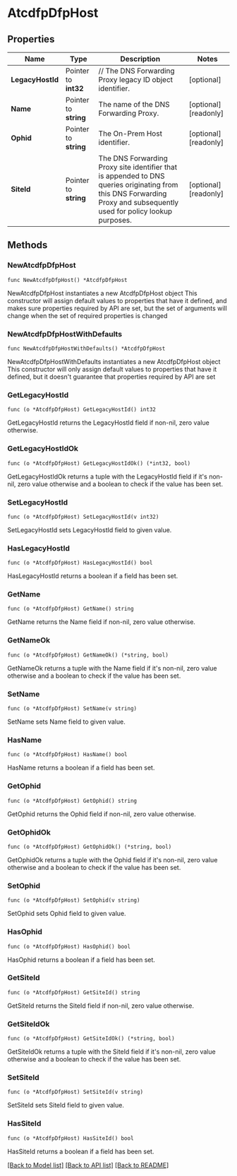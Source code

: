 # AtcdfpDfpHost

## Properties

Name | Type | Description | Notes
------------ | ------------- | ------------- | -------------
**LegacyHostId** | Pointer to **int32** | // The DNS Forwarding Proxy legacy ID object identifier. | [optional] 
**Name** | Pointer to **string** | The name of the DNS Forwarding Proxy. | [optional] [readonly] 
**Ophid** | Pointer to **string** | The On-Prem Host identifier. | [optional] [readonly] 
**SiteId** | Pointer to **string** | The DNS Forwarding Proxy site identifier that is appended to DNS queries originating from this DNS Forwarding Proxy and subsequently used for policy lookup purposes. | [optional] [readonly] 

## Methods

### NewAtcdfpDfpHost

`func NewAtcdfpDfpHost() *AtcdfpDfpHost`

NewAtcdfpDfpHost instantiates a new AtcdfpDfpHost object
This constructor will assign default values to properties that have it defined,
and makes sure properties required by API are set, but the set of arguments
will change when the set of required properties is changed

### NewAtcdfpDfpHostWithDefaults

`func NewAtcdfpDfpHostWithDefaults() *AtcdfpDfpHost`

NewAtcdfpDfpHostWithDefaults instantiates a new AtcdfpDfpHost object
This constructor will only assign default values to properties that have it defined,
but it doesn't guarantee that properties required by API are set

### GetLegacyHostId

`func (o *AtcdfpDfpHost) GetLegacyHostId() int32`

GetLegacyHostId returns the LegacyHostId field if non-nil, zero value otherwise.

### GetLegacyHostIdOk

`func (o *AtcdfpDfpHost) GetLegacyHostIdOk() (*int32, bool)`

GetLegacyHostIdOk returns a tuple with the LegacyHostId field if it's non-nil, zero value otherwise
and a boolean to check if the value has been set.

### SetLegacyHostId

`func (o *AtcdfpDfpHost) SetLegacyHostId(v int32)`

SetLegacyHostId sets LegacyHostId field to given value.

### HasLegacyHostId

`func (o *AtcdfpDfpHost) HasLegacyHostId() bool`

HasLegacyHostId returns a boolean if a field has been set.

### GetName

`func (o *AtcdfpDfpHost) GetName() string`

GetName returns the Name field if non-nil, zero value otherwise.

### GetNameOk

`func (o *AtcdfpDfpHost) GetNameOk() (*string, bool)`

GetNameOk returns a tuple with the Name field if it's non-nil, zero value otherwise
and a boolean to check if the value has been set.

### SetName

`func (o *AtcdfpDfpHost) SetName(v string)`

SetName sets Name field to given value.

### HasName

`func (o *AtcdfpDfpHost) HasName() bool`

HasName returns a boolean if a field has been set.

### GetOphid

`func (o *AtcdfpDfpHost) GetOphid() string`

GetOphid returns the Ophid field if non-nil, zero value otherwise.

### GetOphidOk

`func (o *AtcdfpDfpHost) GetOphidOk() (*string, bool)`

GetOphidOk returns a tuple with the Ophid field if it's non-nil, zero value otherwise
and a boolean to check if the value has been set.

### SetOphid

`func (o *AtcdfpDfpHost) SetOphid(v string)`

SetOphid sets Ophid field to given value.

### HasOphid

`func (o *AtcdfpDfpHost) HasOphid() bool`

HasOphid returns a boolean if a field has been set.

### GetSiteId

`func (o *AtcdfpDfpHost) GetSiteId() string`

GetSiteId returns the SiteId field if non-nil, zero value otherwise.

### GetSiteIdOk

`func (o *AtcdfpDfpHost) GetSiteIdOk() (*string, bool)`

GetSiteIdOk returns a tuple with the SiteId field if it's non-nil, zero value otherwise
and a boolean to check if the value has been set.

### SetSiteId

`func (o *AtcdfpDfpHost) SetSiteId(v string)`

SetSiteId sets SiteId field to given value.

### HasSiteId

`func (o *AtcdfpDfpHost) HasSiteId() bool`

HasSiteId returns a boolean if a field has been set.


[[Back to Model list]](../README.md#documentation-for-models) [[Back to API list]](../README.md#documentation-for-api-endpoints) [[Back to README]](../README.md)


